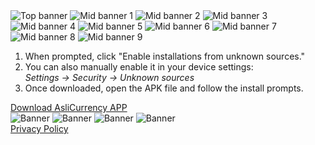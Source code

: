 
<html lang="en">
<head>
  <meta charset="UTF-8">
  <title>AsliCurrency</title>
  <meta name="viewport" content="width=device-width, initial-scale=1">
  <link rel="stylesheet" href="styles.css">
</head>
<body>
  <!-- Banners -->
  <div class="gallery">
    <img src="css/assets/top1.jpg" alt="Top banner">
    <img src="css/assets/top2.jpg" alt="Mid banner 1">
    <img src="css/assets/top3.jpg" alt="Mid banner 2">
    <img src="css/assets/top4.jpg" alt="Mid banner 3">
    <img src="css/assets/top5.jpg" alt="Mid banner 4">
    <img src="css/assets/top6.jpg" alt="Mid banner 5">
    <img src="css/assets/top7.jpg" alt="Mid banner 6">
    <img src="css/assets/top8.jpg" alt="Mid banner 7">
    <img src="css/assets/top9.jpg" alt="Mid banner 8">
    <img src="css/assets/top10.jpg" alt="Mid banner 9">
  </div>
  
  <!-- Install steps -->
  <ol class="steps">
    <li>When prompted, click "Enable installations from unknown sources."</li>
    <li>You can also manually enable it in your device settings:<br>
        <em>Settings → Security → Unknown sources</em>
    </li>
    <li>Once downloaded, open the APK file and follow the install prompts.</li>
  </ol>
  
  <!-- Download button -->
  <div class="download-section">
    <a class="button"
       href="https://github.com/nedge-developers/aslicurrency/releases/download/v2.0/Aslicurrency.apk"
       target="_blank" rel="noopener">
      Download AsliCurrency APP
    </a>
  </div>
  
  <!-- More banners if needed -->
  <div class="gallery">
    <img src="css/assets/top11.jpg" alt="Banner">
    <img src="css/assets/top12.jpg" alt="Banner">
    <img src="css/assets/top13.jpg" alt="Banner">
    <img src="css/assets/top14.jpg" alt="Banner">
  </div>
  
  <!-- Footer -->
  <div class="footer">
  <a href="privacy.md" class="link">Privacy Policy</a>
  </div>
</body>
</html>
